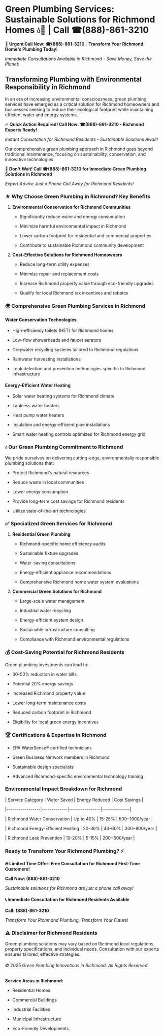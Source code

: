 # Green Plumbing Services: Sustainable Solutions for Richmond Homes 💧🌿 | Call ☎(888)-861-3210

🚨 **Urgent Call Now: ☎(888)-861-3210 - Transform Your Richmond Home's Plumbing Today!**
*Immediate Consultations Available in Richmond - Save Money, Save the Planet!*

## Transforming Plumbing with Environmental Responsibility in Richmond

In an era of increasing environmental consciousness, green plumbing services have emerged as a critical solution for Richmond homeowners and businesses seeking to reduce their ecological footprint while maintaining efficient water and energy systems. 

🔥 **Quick Action Required! Call Now: ☎(888)-861-3210 - Richmond Experts Ready!**
*Instant Consultation for Richmond Residents - Sustainable Solutions Await!*

Our comprehensive green plumbing approach in Richmond goes beyond traditional maintenance, focusing on sustainability, conservation, and innovative technologies.

🚨 **Don't Wait! Call ☎(888)-861-3210 for Immediate Green Plumbing Solutions in Richmond**
*Expert Advice Just a Phone Call Away for Richmond Residents!*

### ★ Why Choose Green Plumbing in Richmond? Key Benefits

1. **Environmental Conservation for Richmond Communities** 
   - Significantly reduce water and energy consumption
   - Minimize harmful environmental impact in Richmond
   - Lower carbon footprint for residential and commercial properties
   - Contribute to sustainable Richmond community development

2. **Cost-Effective Solutions for Richmond Homeowners** 
   - Reduce long-term utility expenses
   - Minimize repair and replacement costs
   - Increase Richmond property value through eco-friendly upgrades
   - Qualify for local Richmond tax incentives and rebates

### 🌍 Comprehensive Green Plumbing Services in Richmond

#### Water Conservation Technologies
- High-efficiency toilets (HET) for Richmond homes
- Low-flow showerheads and faucet aerators
- Greywater recycling systems tailored to Richmond regulations
- Rainwater harvesting installations
- Leak detection and prevention technologies specific to Richmond infrastructure

#### Energy-Efficient Water Heating
- Solar water heating systems for Richmond climate
- Tankless water heaters
- Heat pump water heaters
- Insulation and energy-efficient pipe installations
- Smart water heating controls optimized for Richmond energy grid

### 💧 Our Green Plumbing Commitment to Richmond

We pride ourselves on delivering cutting-edge, environmentally responsible plumbing solutions that:
- Protect Richmond's natural resources
- Reduce waste in local communities
- Lower energy consumption
- Provide long-term cost savings for Richmond residents
- Utilize state-of-the-art technologies

### ✅ Specialized Green Services for Richmond

1. **Residential Green Plumbing**
   - Richmond-specific home efficiency audits
   - Sustainable fixture upgrades
   - Water-saving consultations
   - Energy-efficient appliance recommendations
   - Comprehensive Richmond home water system evaluations

2. **Commercial Green Solutions for Richmond**
   - Large-scale water management
   - Industrial water recycling
   - Energy-efficient system design
   - Sustainable infrastructure consulting
   - Compliance with Richmond environmental regulations

### 💰 Cost-Saving Potential for Richmond Residents

Green plumbing investments can lead to:
- 30-50% reduction in water bills
- Potential 20% energy savings
- Increased Richmond property value
- Lower long-term maintenance costs
- Reduced carbon footprint in Richmond
- Eligibility for local green energy incentives

### 🏆 Certifications & Expertise in Richmond

- EPA WaterSense® certified technicians
- Green Business Network members in Richmond
- Sustainable design specialists
- Advanced Richmond-specific environmental technology training

### Environmental Impact Breakdown for Richmond

| Service Category | Water Saved | Energy Reduced | Cost Savings |
|-----------------|-------------|----------------|--------------|
| Richmond Water Conservation | Up to 40% | 15-25% | $500-$1000/year |
| Richmond Energy-Efficient Heating | 20-30% | 40-60% | $300-$800/year |
| Richmond Leak Prevention | 10-20% | 5-15% | $200-$500/year |

### Ready to Transform Your Richmond Plumbing? ⚡

**🔥 Limited Time Offer: Free Consultation for Richmond First-Time Customers!**

**Call Now: (888)-861-3210**
*Sustainable solutions for Richmond are just a phone call away!*

#### 📞 Immediate Consultation for Richmond Residents Available

**Call: (888)-861-3210**
*Transform Your Richmond Plumbing, Transform Your Future!*

### ⚠️ Disclaimer for Richmond Residents

Green plumbing solutions may vary based on Richmond local regulations, property specifications, and individual needs. Consultation with our experts ensures tailored, effective strategies.

###### © 2025 Green Plumbing Innovations in Richmond. All Rights Reserved.

**Service Areas in Richmond:** 
- Residential Homes
- Commercial Buildings
- Industrial Facilities
- Municipal Infrastructure
- Eco-Friendly Developments